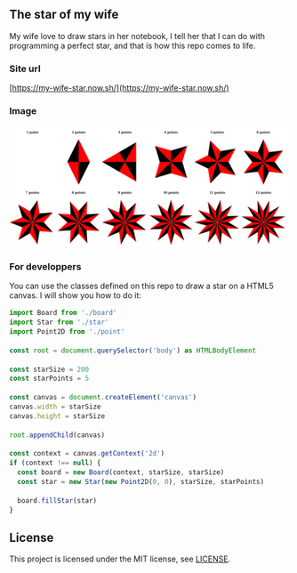 ## The star of my wife

My wife love to draw stars in her notebook, I tell her that I can do with programming a perfect star, and that is how this repo comes to life.

### Site url

[https://my-wife-star.now.sh/](https://my-wife-star.now.sh/)

### Image

![](https://github.com/eduinlight/my-wife-star/blob/master/image.png "stars")

### For developpers

You can use the classes defined on this repo to draw a star on a HTML5 canvas. I will show you how to do it:

```Typescript
import Board from './board'
import Star from './star'
import Point2D from './point'

const root = document.querySelector('body') as HTMLBodyElement

const starSize = 200
const starPoints = 5

const canvas = document.createElement('canvas')
canvas.width = starSize
canvas.height = starSize

root.appendChild(canvas)

const context = canvas.getContext('2d')
if (context !== null) {
  const board = new Board(context, starSize, starSize)
  const star = new Star(new Point2D(0, 0), starSize, starPoints)

  board.fillStar(star)
}
```

## License

This project is licensed under the MIT license, see
[LICENSE](https://github.com/eduinlight/my-wife-star/blob/master/LICENSE).
